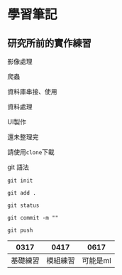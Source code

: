 # 學習筆記
## 研究所前的實作練習
影像處理

爬蟲

資料庫串接、使用

資料處理

UI製作

還未整理完

請使用``clone``下載<br/>

git 語法
```````````````````````
git init
```````````````````````
```````````````````````
git add .
```````````````````````
```````````````````````
git status
```````````````````````
```````````````````````
git commit -m ""
```````````````````````
```````````````````````
git push
`````````````````````````````````````

|0317|0417|0617|
|----|-----|-------|
|基礎練習|模組練習|可能是ml|
